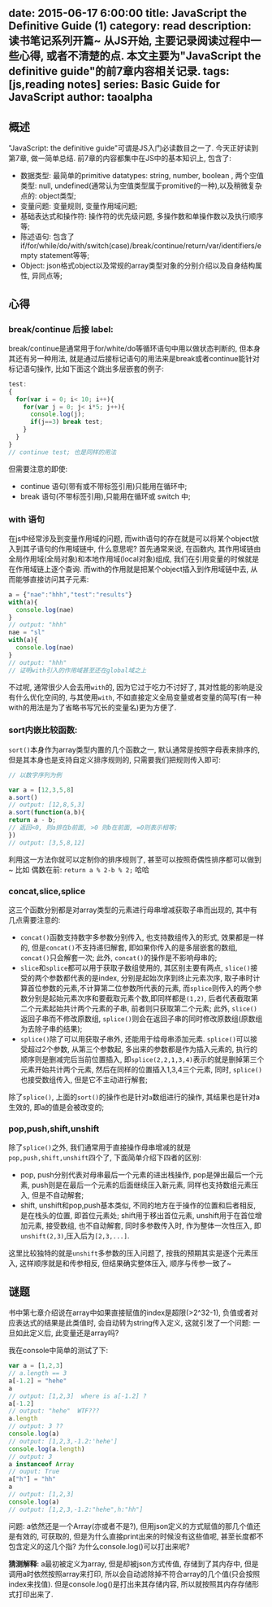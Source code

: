 date: 2015-06-17 6:00:00
title: JavaScript the Definitive Guide (1)
category: read
description: 读书笔记系列开篇~ 从JS开始, 主要记录阅读过程中一些心得, 或者不清楚的点. 本文主要为"JavaScript the definitive guide"的前7章内容相关记录.
tags: [js,reading notes]
series: Basic Guide for JavaScript
author: taoalpha
---

## 概述

"JavaScript: the definitive guide"可谓是JS入门必读数目之一了. 今天正好读到第7章, 做一简单总结. 前7章的内容都集中在JS中的基本知识上, 包含了:

- 数据类型: 最简单的primitive datatypes: string, number, boolean , 两个空值类型: null, undefined(通常认为空值类型属于promitive的一种),以及稍微复杂点的: object类型;
- 变量问题: 变量规则, 变量作用域问题;
- 基础表达式和操作符: 操作符的优先级问题, 多操作数和单操作数以及执行顺序等;
- 陈述语句: 包含了if/for/while/do/with/switch(case)/break/continue/return/var/identifiers/empty statement等等;
- Object: json格式object以及常规的array类型对象的分别介绍以及自身结构属性, 异同点等;

## 心得

### break/continue 后接 label:

  break/continue是通常用于for/white/do等循环语句中用以做状态判断的, 但本身其还有另一种用法, 就是通过后接标记语句的用法来是break或者continue能针对标记语句操作, 比如下面这个跳出多层嵌套的例子:

``` javascript
test:
{
  for(var i = 0; i< 10; i++){
    for(var j = 0; j< i*5; j++){
      console.log(j);
      if(j==3) break test;
    }
  }
}
// continue test; 也是同样的用法
```

但需要注意的即使:

- continue 语句(带有或不带标签引用)只能用在循环中;
- break 语句(不带标签引用),只能用在循环或 switch 中;


### with 语句

在js中经常涉及到变量作用域的问题, 而with语句的存在就是可以将某个object放入到其子语句的作用域链中, 什么意思呢? 首先通常来说, 在函数内, 其作用域链由全局作用域(全局对象)和本地作用域(local对象)组成, 我们在引用变量的时候就是在作用域链上逐个查询. 而with的作用就是把某个object插入到作用域链中去, 从而能够直接访问其子元素:

``` javascript
a = {"nae":"hhh","test":"results"}
with(a){
  console.log(nae)
}
// output: "hhh"
nae = "sl"
with(a){
  console.log(nae)
}
// output: "hhh"
// 证明with引入的作用域甚至还在global域之上
```

不过呢, 通常很少人会去用`with`的, 因为它过于吃力不讨好了, 其对性能的影响是没有什么优化空间的, 与其使用`with`, 不如直接定义全局变量或者变量的简写(有一种with的用法是为了省略书写冗长的变量名)更为方便了.

### sort内嵌比较函数:

`sort()`本身作为array类型内置的几个函数之一, 默认通常是按照字母表来排序的, 但是其本身也是支持自定义排序规则的, 只需要我们把规则传入即可:

``` javascript
// 以数字序列为例

var a = [12,3,5,8]
a.sort()
// output: [12,8,5,3]
a.sort(function(a,b){
return a - b;
// 返回<0, 则a排在b前面, >0 则b在前面, =0则表示相等;
})
// output: [3,5,8,12]
```

利用这一方法你就可以定制你的排序规则了, 甚至可以按照奇偶性排序都可以做到~ 比如 偶数在前: `return a % 2-b % 2;` 哈哈

### concat,slice,splice

这三个函数分别都是对array类型的元素进行母串增减获取子串而出现的, 其中有几点需要注意的:

- `concat()`函数支持数字多参数分别传入, 也支持数组传入的形式, 效果都是一样的, 但是`concat()`不支持递归解套, 即如果你传入的是多层嵌套的数组, `concat()`只会解套一次; 此外, `concat()`的操作是不影响母串的;
- `slice`和`splice`都可以用于获取子数组使用的, 其区别主要有两点, `slice()`接受的两个参数都代表的是index, 分别是起始次序到终止元素次序, 取子串时计算首位参数的元素,不计算第二位参数所代表的元素, 而`splice`则传入的两个参数分别是起始元素次序和要截取元素个数,即同样都是`(1,2)`, 后者代表截取第二个元素起始共计两个元素的子串, 前者则只获取第二个元素; 此外, `slice()`返回子串而不修改原数组, `splice()`则会在返回子串的同时修改原数组(原数组为去除子串的结果);
- `splice()`除了可以用获取子串外, 还能用于给母串添加元素. `splice()`可以接受超过2个参数, 从第三个参数起, 多出来的参数都是作为插入元素的, 执行的顺序则是删减完后当前位置插入, 即`splice(2,2,1,3,4)`表示的就是删掉第三个元素开始共计两个元素, 然后在同样的位置插入1,3,4三个元素, 同时, `splice()`也接受数组传入, 但是它不主动进行解套;

除了`splice()`, 上面的`sort()`的操作也是针对`a`数组进行的操作, 其结果也是针对a生效的, 即a的值是会被改变的;

### pop,push,shift,unshift

除了`splice()`之外, 我们通常用于直接操作母串增减的就是`pop,push,shift,unshift`四个了, 下面简单介绍下四者的区别:

- pop, push分别代表对母串最后一个元素的进出栈操作, pop是弹出最后一个元素, push则是在最后一个元素的后面继续压入新元素, 同样也支持数组元素压入, 但是不自动解套;
- shift, unshift和pop,push基本类似, 不同的地方在于操作的位置和后者相反, 是在栈头的位置, 即首位元素处; shift用于移出首位元素, unshift用于在首位增加元素, 接受数组, 也不自动解套, 同时多参数传入时, 作为整体一次性压入, 即`unshift(2,3)`,压入后为`[2,3,...]`.

这里比较独特的就是`unshift`多参数的压入问题了, 按我的预期其实是逐个元素压入, 这样顺序就是和传参相反, 但结果确实整体压入, 顺序与传参一致了~

## 谜题

书中第七章介绍说在array中如果直接赋值的index是超限(>2^32-1), 负值或者对应表达式的结果是此类值时, 会自动转为string传入定义, 这就引发了一个问题: 一旦如此定义后, 此变量还是array吗?

我在console中简单的测试了下:

``` javascript
var a = [1,2,3]
// a.length == 3
a[-1.2] = "hehe"
a
// output: [1,2,3]  where is a[-1.2] ?
a[-1.2]
// output: "hehe"  WTF???
a.length
// output: 3 ??
console.log(a)
// output: [1,2,3,-1.2:'hehe']
console.log(a.length)
// output: 3
a instanceof Array
// ouput: True
a["h"] = "hh"
a
// output: [1,2,3]
console.log(a)
// output: [1,2,3,-1.2:"hehe",h:"hh"]
```

问题: a依然还是一个Array(亦或者不是?), 但用json定义的方式赋值的那几个值还是有效的, 可获取的, 但是为什么直接print出来的时候没有这些值呢, 甚至长度都不包含定义的这几个指? 为什么console.log()可以打出来呢?

**猜测解释**: a最初被定义为array, 但是却被json方式传值, 存储到了其内存中, 但是调用a时依然按照array来打印, 所以会自动滤除掉不符合array的几个值(只会按照index来找值). 但是console.log()是打出来其存储内容, 所以就按照其内存存储形式打印出来了.
